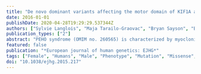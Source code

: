 ```yaml
---
title: "De novo dominant variants affecting the motor domain of KIF1A are a cause of PEHO syndrome"
date: 2016-01-01
publishDate: 2020-04-28T19:29:29.537344Z
authors: ["Sylvie Langlois", "Maja Tarailo-Graovac", "Bryan Sayson", "Britt Drögemöller", "Anne Swenerton", "Colin Jd Ross", "Wyeth W. Wasserman", "Clara Dm van Karnebeek"]
publication_types: ["2"]
abstract: "PEHO syndrome (OMIM no. 260565) is characterized by myoclonic jerking and infantile spasms, profound psychomotor retardation with the absence of motor milestones and speech, absence or early loss of visual fixation with atrophy of optic discs by 2 years of age and progressive brain atrophy on neuroimaging. We describe the results of a genomic study of a girl with PEHO syndrome and review the literature on cases with a disease-causing variant in the same gene. Exome sequencing of the index and unaffected parents followed by Sanger confirmation identified nine candidate genes harboring nonsynonymous rare variants identified by trio whole-exome sequencing. The de novo variant, a missense variant (c.296CtextgreaterT, p.(T99M)), affecting the motor domain of KIF1A was considered the pathogenic mutation. The literature review revealed 24 cases with disease-causing variants in the motor domain of KIF1A, of which three met all the criteria for PEHO syndrome and an additional patient with incomplete clinical data met four of the five criteria. If the criteria were modified to include cases with any convulsive disorder and less profound intellectual disability, a total of six patients met all five of the criteria, three patients met four of the criteria and six met three of the criteria. Our results indicate that the molecular basis for PEHO syndrome, in at least a subset of patients, is a dominant KIF1A variant affecting the motor domain of the protein. Variable expressivity is seen with recurrent variants causing the full phenotype of PEHO syndrome in some patients and in other patients, a partial or milder PEHO phenotype."
featured: false
publication: "*European journal of human genetics: EJHG*"
tags: ["Female", "Humans", "Male", "Phenotype", "Mutation", "Missense", "Adolescent", "Child", "Child", "Preschool", "Infant", "Pedigree", "Brain Edema", "Genes", "Dominant", "Kinesin", "Neurodegenerative Diseases", "Optic Atrophy", "Protein Domains", "Spasms", "Infantile"]
doi: "10.1038/ejhg.2015.217"
---
```


